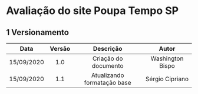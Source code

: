 # **Avaliação do site Poupa Tempo SP**

## 1 Versionamento

|Data|Versão|Descrição|Autor|
|:-:|:-:|:-:|:-:|
|15/09/2020|1.0|Criação do documento|Washington Bispo|
|15/09/2020|1.1|Atualizando formatação base|Sérgio Cipriano|